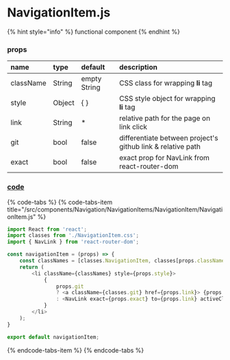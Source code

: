 # NavigationItem.js

{% hint style="info" %}
functional component
{% endhint %}

### 

### props

| name | type | default | description |
| :--- | :--- | :--- | :--- |
| className | String | empty String | CSS class for wrapping **li** tag |
| style | Object | { } | CSS style object for wrapping **li** tag |
| link | String | \* | relative path for the page on link click |
| git | bool | false | differentiate between project's github link & relative path |
| exact | bool | false | exact prop for NavLink from react-router-dom |

### [code](https://github.com/quizoscom/quizos/blob/master/code/src/components/Navigation/NavigationItems/NavigationItem/NavigationItem.js)

{% code-tabs %}
{% code-tabs-item title="/src/components/Navigation/NavigationItems/NavigationItem/NavigationItem.js" %}
```javascript
import React from 'react';
import classes from './NavigationItem.css';
import { NavLink } from 'react-router-dom';

const navigationItem = (props) => {
    const classNames = [classes.NavigationItem, classes[props.className]].join(' ');
    return (
        <li className={classNames} style={props.style}>
            {
                props.git 
                ? <a className={classes.git} href={props.link}> {props.children} </a>
                : <NavLink exact={props.exact} to={props.link} activeClassName={classes.selected}> {props.children} </NavLink>
            }
        </li>
    );
}

export default navigationItem;
```
{% endcode-tabs-item %}
{% endcode-tabs %}


